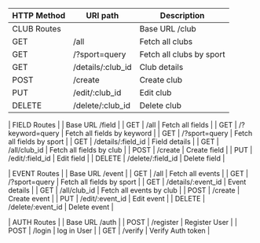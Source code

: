| HTTP Method  | URI path           | Description                 |
|--------------|--------------------|-----------------------------|
| CLUB Routes  |                    | Base URL /club              |
| GET          | /all               | Fetch all clubs             |
| GET          | /?sport=query      | Fetch all clubs by sport    |
| GET          | /details/:club_id  | Club details                |
| POST         | /create            | Create club                 |
| PUT          | /edit/:club_id     | Edit club                   |
| DELETE       | /delete/:club_id   | Delete club                 |

| FIELD Routes |                    | Base URL /field             |
| GET          | /all               | Fetch all fields            |
| GET          | /?keyword=query    | Fetch all fields by keyword |
| GET          | /?sport=query      | Fetch all fields by sport   |
| GET          | /details/:field_id | Field details               |
| GET          | /all/club_id       | Fetch all fields by club    |
| POST         | /create            | Create field                |
| PUT          | /edit/:field_id    | Edit field                  |
| DELETE       | /delete/:field_id  | Delete field                |

| EVENT Routes |                    | Base URL /event             |
| GET          | /all               | Fetch all events            |
| GET          | /?sport=query      | Fetch all fields by sport   |
| GET          | /details/:event_id | Event details               |
| GET          | /all/club_id       | Fetch all events by club    |
| POST         | /create            | Create event                |
| PUT          | /edit/:event_id    | Edit event                  |
| DELETE       | /delete/:event_id  | Delete event                |

| AUTH Routes  |                    | Base URL /auth              |
| POST         | /register          | Register User               |
| POST         | /login             | log in User                 |
| GET          | /verify            | Verify Auth token           |